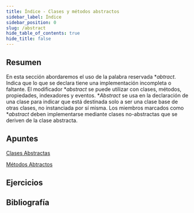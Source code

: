 ```yaml
---
title: Índice - Clases y métodos abstractos
sidebar_label: Índice
sidebar_position: 0
slug: /abstract
hide_table_of_contents: true
hide_title: false
---
```


## Resumen

En esta sección abordaremos el uso de la palabra reservada **abtract*. Indica que lo que se declara tiene una implementación incompleta o faltante. El modificador **abstract* se puede utilizar con clases, métodos, propiedades, indexadores y eventos. **Abstract* se usa en la declaración de una clase para indicar que está destinada solo a ser una clase base de otras clases, no instanciada por sí misma. Los miembros marcados como **abstract* deben implementarse mediante clases no-abstractas que se deriven de la clase abstracta.

## Apuntes

[Clases Abstractas](./Apuntes/00-clases-abstractas.md)

[Métodos Abtractos](./Apuntes/01-metodos-abstractos.md)


## Ejercicios


## Bibliografía

